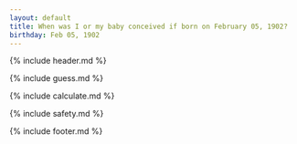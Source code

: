 ```yaml
---
layout: default
title: When was I or my baby conceived if born on February 05, 1902?
birthday: Feb 05, 1902
---
```


{% include header.md %}

{% include guess.md %}

{% include calculate.md %}

{% include safety.md %}

{% include footer.md %}




